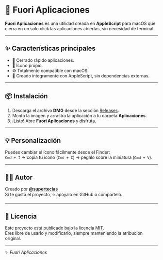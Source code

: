 # 🧠 Fuori Aplicaciones

**Fuori Aplicaciones** es una utilidad creada en **AppleScript** para macOS que cierra en un solo click las aplicaciones abiertas, sin necesidad de terminal.  


---

## ✨ Características principales

- 🚀 Cerrado rápido aplicaciones.  
- 🎨 Ícono propio.  
- ⚙️ Totalmente compatible con macOS.  
- 🧩 Creado íntegramente con AppleScript, sin dependencias externas.  

---

## 📦 Instalación

1. Descarga el archivo **DMG** desde la sección [Releases](https://github.com/superteclas/Fuori-Aplicaciones/releases).  
2. Monta la imagen y arrastra la aplicación a tu carpeta **Aplicaciones**.  
3. ¡Listo! Abre **Fuori Aplicaciones** y disfruta.

---

## 💡 Personalización

Puedes cambiar el ícono fácilmente desde el Finder:  
`Cmd + I` → copia tu ícono (`Cmd + C`) → pégalo sobre la miniatura (`Cmd + V`).  

---

## 🧑‍💻 Autor

Creado por **[@superteclas](https://github.com/superteclas)**  
Si te gusta el proyecto, ⭐ apóyalo en GitHub o compártelo.

---

## 📜 Licencia

Este proyecto está publicado bajo la licencia [MIT](LICENSE).  
Eres libre de usarlo y modificarlo, siempre manteniendo la atribución original.

---

✨ *Fuori Aplicaciones*
